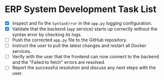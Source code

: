 # ERP System Development Task List

- [X] Inspect and fix the `SyntaxError` in the `app.py` logging configuration.
- [X] Validate that the backend (`app` service) starts up correctly without the syntax error by checking its logs.
- [ ] Push the corrected `app.py` file to the GitHub repository.
- [ ] Instruct the user to pull the latest changes and restart all Docker services.
- [ ] Verify with the user that the frontend can now connect to the backend and the "Failed to fetch" errors are resolved.
- [ ] Report the successful resolution and discuss any next steps with the user.
